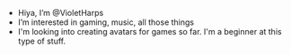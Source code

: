 - Hiya, I’m @VioletHarps
- I’m interested in gaming, music, all those things
- I'm looking into creating avatars for games so far. I'm a beginner at this type of stuff.
